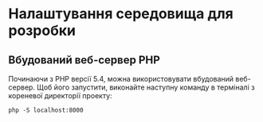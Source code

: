 
# Налаштування середовища для розробки

## Вбудований веб-сервер PHP

Починаючи з PHP версії 5.4, можна використовувати вбудований веб-сервер. Щоб його запустити, виконайте наступну команду в терміналі з кореневої директорії проекту:

```php -S localhost:8000```